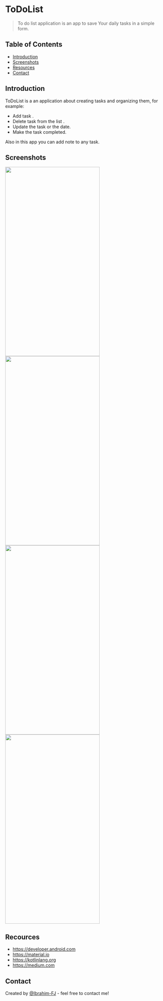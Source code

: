 # ToDoList
> To do list application is an app to save Your daily tasks in a simple form.


## Table of Contents
* [Introduction](#Introduction)
* [Screenshots](#screenshots)
* [Resources](#Resources)
* [Contact](#contact)

## Introduction
ToDoList is a an application about creating tasks and organizing them, for example:
- Add task .
- Delete task from the list .
- Update the task or the date.
- Make the task completed.

Also in this app you can add note to any task.

## Screenshots
<img src="https://user-images.githubusercontent.com/92260342/142354941-99c8993a-874a-4053-8eda-d43d6c3d4bf3.png" width="300" height="600" />
<img src="https://user-images.githubusercontent.com/92260342/142355006-19e17ee2-b2e8-4250-9ce4-0496c62e61e5.png" width="300" height="600" />
<img src="https://user-images.githubusercontent.com/92260342/142355066-a050e01f-af9d-47fe-a5a6-25449ca8f495.png" width="300" height="600" />
<img src="https://user-images.githubusercontent.com/92260342/142355158-bff1b84e-7c94-4930-81c0-1a64fef93a94.png" width="300" height="600" />


## Recources
- https://developer.android.com
- https://material.io
- https://kotlinlang.org
- https://medium.com

## Contact
Created by [@Ibrahim-FJ](https://github.com/Ibrahim-FJ) - feel free to contact me!
